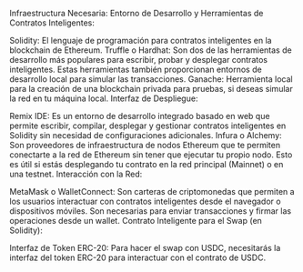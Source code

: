 Infraestructura Necesaria:
Entorno de Desarrollo y Herramientas de Contratos Inteligentes:

Solidity: El lenguaje de programación para contratos inteligentes en la blockchain de Ethereum.
Truffle o Hardhat: Son dos de las herramientas de desarrollo más populares para escribir, probar y desplegar contratos inteligentes. Estas herramientas también proporcionan entornos de desarrollo local para simular las transacciones.
Ganache: Herramienta local para la creación de una blockchain privada para pruebas, si deseas simular la red en tu máquina local.
Interfaz de Despliegue:

Remix IDE: Es un entorno de desarrollo integrado basado en web que permite escribir, compilar, desplegar y gestionar contratos inteligentes en Solidity sin necesidad de configuraciones adicionales.
Infura o Alchemy: Son proveedores de infraestructura de nodos Ethereum que te permiten conectarte a la red de Ethereum sin tener que ejecutar tu propio nodo. Esto es útil si estás desplegando tu contrato en la red principal (Mainnet) o en una testnet.
Interacción con la Red:

MetaMask o WalletConnect: Son carteras de criptomonedas que permiten a los usuarios interactuar con contratos inteligentes desde el navegador o dispositivos móviles. Son necesarias para enviar transacciones y firmar las operaciones desde un wallet.
Contrato Inteligente para el Swap (en Solidity):

Interfaz de Token ERC-20: Para hacer el swap con USDC, necesitarás la interfaz del token ERC-20 para interactuar con el contrato de USDC.